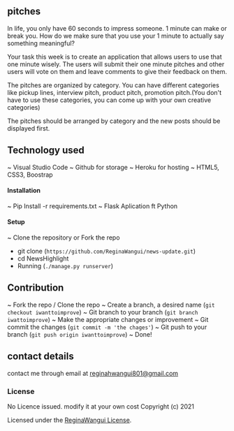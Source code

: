 ## pitches

In life, you only have 60 seconds to impress someone. 1 minute can make or break you. How do we make sure that you use your 1 minute to actually say something meaningful?

Your task this week is to create an application that allows users to use that one minute wisely. The users will submit their one minute pitches and other users will vote on them and leave comments to give their feedback on them.

The pitches are organized by category. You can have different categories like pickup lines, interview pitch, product pitch, promotion pitch.(You don't have to use these categories, you can come up with your own creative categories) 

The pitches should be arranged by category and the new posts should be displayed first.



## Technology used

~ Visual Studio Code
~ Github for storage
~ Heroku for hosting
~ HTML5, CSS3, Boostrap

#### Installation

~ Pip Install -r requirements.txt
~ Flask Aplication ft Python

#### Setup

~ Clone the repository or Fork the repo

- git clone (`https://github.com/ReginaWangui/news-update.git`)
- cd NewsHighlight
- Running (`./manage.py runserver`)

## Contribution

~ Fork the repo / Clone the repo
~ Create a branch, a desired name (`git checkout iwanttoimprove`)
~ Git branch to your branch (`git branch iwattoimprove`)
~ Make the appropriate changes or improvement
~ Git commit the changes (`git commit -m 'the chages'`)
~ Git push to your branch (`git push origin iwanttoimprove`)
~ Done!


## contact details
contact me through email at reginahwangui801@gmail.com
### License

No Licence issued. modify it at your own cost
Copyright (c) 2021 

Licensed under the [ReginaWangui License](LICENSE).